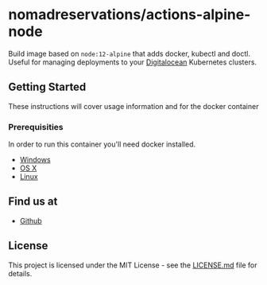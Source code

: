 # nomadreservations/actions-alpine-node

Build image based on `node:12-alpine` that adds docker, kubectl and doctl. Useful for managing deployments to your [Digitalocean](https://digitalocean.com) Kubernetes clusters.

## Getting Started

These instructions will cover usage information and for the docker container

### Prerequisities

In order to run this container you'll need docker installed.

- [Windows](https://docs.docker.com/windows/started)
- [OS X](https://docs.docker.com/mac/started/)
- [Linux](https://docs.docker.com/linux/started/)

## Find us at

- [Github](https://github.com/nomadreservations/actions-alpine-node)

## License

This project is licensed under the MIT License - see the [LICENSE.md](LICENSE.md) file for details.

